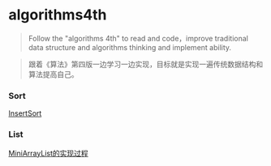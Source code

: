 # algorithms4th

> Follow the "algorithms 4th" to read and code，improve traditional data structure and algorithms thinking and implement ability.

> 跟着《算法》第四版一边学习一边实现，目标就是实现一遍传统数据结构和算法提高自己。


### Sort
[InsertSort](src/fundamentals/sort/insertsort/README.md)

### List

[MiniArrayList的实现过程](src/fundamentals/list/README.md)
